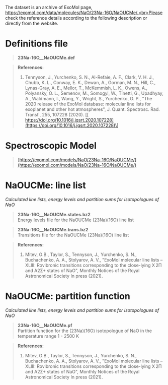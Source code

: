 The dataset is an archive of ExoMol page, https://exomol.com/data/molecules/NaO/23Na-16O/NaOUCMe/.<br>Please check the reference details according to the following description or directly from the website.<br>


# **Definitions file**
> **23Na-16O__NaOUCMe.def**<br>

> **References:**<br>
> 1. Tennyson, J., Yurchenko, S. N., Al-Refaie, A. F., Clark, V. H. J., Chubb, K. L., Conway,
        E. K., Dewan, A., Gorman, M. N., Hill, C., Lynas-Gray, A. E., Mellor, T., McKemmish, L. K., Owens, A.,
        Polyansky, O. L., Semenov, M., Somogyi, W., Tinetti, G., Upadhyay, A., Waldmann, I., Wang, Y., Wright, S.,
        Yurchenko, O. P., "The 2020 release of the ExoMol database: molecular line lists for exoplanet and other hot
        atmospheres", J. Quant. Spectrosc. Rad. Transf., 255, 107228 (2020). \[[
        https://doi.org/10.1016/j.jqsrt.2020.107228](https://doi.org/10.1016/j.jqsrt.2020.107228)\] 

# **Spectroscopic Model**
> [https://exomol.com/models/NaO/23Na-16O/NaOUCMe/](https://exomol.com/models/NaO/23Na-16O/NaOUCMe/)<br>



# **NaOUCMe: line list**
*Calculated line lists, energy levels and partition sums for isotopologues of NaO*<br>

> **23Na-16O__NaOUCMe.states.bz2**<br>Energy levels file for the NaOUCMe (23Na)(16O) line list

> **23Na-16O__NaOUCMe.trans.bz2**<br>Transitions file for the NaOUCMe (23Na)(16O) line list

> **References:**<br>
> 1. Mitev, G.B., Taylor, S., Tennyson, J., Yurchenko, S. N., Buchachenko, A. A., Stolyarov, A. V., "ExoMol molecular line lists – XLIII: Rovibronic transitions corresponding to the close-lying X 2Π and A2Σ+ states of NaO", Monthly Notices of the Royal Astronomical Society In press (2021).<br>


# **NaOUCMe: partition function**
*Calculated line lists, energy levels and partition sums for isotopologues of NaO*<br>

> **23Na-16O__NaOUCMe.pf**<br>Partition function for the (23Na)(16O) isotopologue of NaO in the temperature range 1 - 2500 K

> **References:**<br>
> 1. Mitev, G.B., Taylor, S., Tennyson, J., Yurchenko, S. N., Buchachenko, A. A., Stolyarov, A. V., "ExoMol molecular line lists – XLIII: Rovibronic transitions corresponding to the close-lying X 2Π and A2Σ+ states of NaO", Monthly Notices of the Royal Astronomical Society In press (2021).<br>
